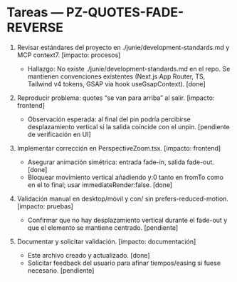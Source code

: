 # Tareas — PZ-QUOTES-FADE-REVERSE

1. Revisar estándares del proyecto en ./junie/development-standards.md y MCP context7. [impacto: procesos]
   - Hallazgo: No existe ./junie/development-standards.md en el repo. Se mantienen convenciones existentes (Next.js App Router, TS, Tailwind v4 tokens, GSAP via hook useGsapContext). [done]

2. Reproducir problema: quotes “se van para arriba” al salir. [impacto: frontend]
   - Observación esperada: al final del pin podría percibirse desplazamiento vertical si la salida coincide con el unpin. [pendiente de verificación en UI]

3. Implementar corrección en PerspectiveZoom.tsx. [impacto: frontend]
   - Asegurar animación simétrica: entrada fade-in, salida fade-out. [done]
   - Bloquear movimiento vertical añadiendo y:0 tanto en fromTo como en el to final; usar immediateRender:false. [done]

4. Validación manual en desktop/móvil y con/ sin prefers-reduced-motion. [impacto: pruebas]
   - Confirmar que no hay desplazamiento vertical durante el fade-out y que el elemento se mantiene centrado. [pendiente]

5. Documentar y solicitar validación. [impacto: documentación]
   - Este archivo creado y actualizado. [done]
   - Solicitar feedback del usuario para afinar tiempos/easing si fuese necesario. [pendiente]
